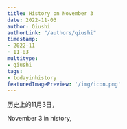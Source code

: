 ```yaml
---
title: History on November 3
date: 2022-11-03
author: Qiushi 
authorLink: "/authors/qiushi"
timestamp: 
- 2022-11
- 11-03
multitype: 
- qiushi
tags: 
- todayinhistory
featuredImagePreview: '/img/icon.png'
---
```









历史上的11月3日，

November 3 in history, 

<!--more-->

